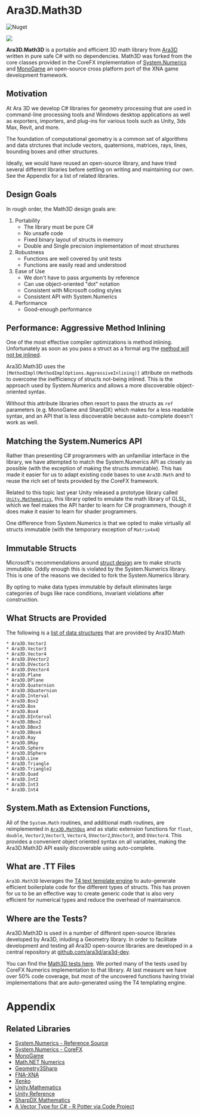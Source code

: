 # Ara3D.Math3D

![Nuget]()

[<img src="https://img.shields.io/nuget/v/Ara3D.Math3D.svg">](https://github.com/ara3d/Math3D)

**Ara3D.Math3D** is a portable and efficient 3D math library from [Ara3D](https://ara3d.com) written in pure safe C# 
with no dependencies. Math3D was forked from the core classes provided in the CoreFX implementation of 
[System.Numerics](https://github.com/dotnet/corefx/tree/master/src/System.Numerics.Vectors/src/System/Numerics) and 
[MonoGame](https://github.com/MonoGame/MonoGame) an open-source cross platform port of the XNA game development 
framework. 

## Motivation 

At Ara 3D we develop C# libraries for geometry processing that are used in command-line processing tools and Windows
desktop applications as well as exporters, importers, and plug-ins for various tools such as Unity, 3ds Max, Revit, 
and more. 

The foundation of computational geometry is a common set of algorithms and data strctures that include vectors,
quaternions, matrices, rays, lines, bounding boxes and other structures. 

Ideally, we would have reused an open-source library, and have tried several different libraries before 
settling on writing and maintaining our own. See the Appendix for a list of related libraries. 

## Design Goals 

In rough order, the Math3D design goals are:

1. Portability
	* The library must be pure C# 
	* No unsafe code 
	* Fixed binary layout of structs in memory
	* Double and Single precision implementation of most structures 
2. Robustness
	* Functions are well covered by unit tests 
	* Functions are easily read and understood 
3. Ease of Use
	* We don't have to pass arguments by reference
	* Can use object-oriented "dot" notation
	* Consistent with Microsoft coding styles
	* Consistent API with System.Numerics
4. Performance 
	* Good-enough performance 

## Performance: Aggressive Method Inlining

One of the most effective compiler optimizations is method inlining. Unfortunately as soon as you pass a struct 
as a formal arg the [method will not be inlined](https://stackoverflow.com/a/55432110/184528).

Ara3D.Math3D uses the `[MethodImpl(MethodImplOptions.AggressiveInlining)]` attribute on methods to overcome the 
inefficiency of structs not-being inlined. This is the approach used by System.Numerics and allows
a more discoverable object-oriented syntax.

Without this attribute libraries often resort to pass the structs as `ref` parameters (e.g. MonoGame and SharpDX)
which makes for a less readable syntax, and an API that is less discoverable because auto-complete doesn't work 
as well.

## Matching the System.Numerics API

Rather than presenting C# programmers with an unfamiliar interface in the library, we have attempted to 
match the System.Numerics API as closely as possible (with the exception of making the structs immutable). 
This has made it easier for us to adapt existing code bases to use `Ara3D.Math` and to reuse the rich 
set of tests provided by the CoreFX framework. 

Related to this topic last year Unity released a prototype library called [`Unity.Mathematics`](https://github.com/Unity-Technologies/Unity.Mathematics),
this library opted to emulate the math library of GLSL, which we feel makes the API harder to learn 
for C# programmers, though it does make it easier to learn for shader programmers. 

One difference from System.Numerics is that we opted to make virtually all structs immutable (with the 
temporary exception of `Matrix4x4`)

## Immutable Structs

Microsoft's recommendations around [struct design](https://docs.microsoft.com/en-us/dotnet/standard/design-guidelines/struct)
are to make structs immutable. Oddly enough this is violated by the System.Numerics library. This is one of the reasons 
we decided to fork the System.Numerics library. 

By opting to make data types immutable by default eliminates large categories of bugs like race conditions, 
invariant violations after construction. 

## What Structs are Provided

The following is a [list of data structures](https://github.com/ara3d/Math3D/blob/master/Structs.cs) that are provided by Ara3D.Math

	* Ara3D.Vector2
	* Ara3D.Vector3
	* Ara3D.Vector4	
	* Ara3D.DVector2
	* Ara3D.DVector3
	* Ara3D.DVector4
	* Ara3D.Plane
	* Ara3D.DPlane
	* Ara3D.Quaternion
	* Ara3D.DQuaternion
	* Ara3D.Interval
	* Ara3D.Box2
	* Ara3D.Box
	* Ara3D.Box4
	* Ara3D.DInterval
	* Ara3D.DBox2
	* Ara3D.DBox3
	* Ara3D.DBox4
	* Ara3D.Ray
	* Ara3D.DRay
	* Ara3D.Sphere
	* Ara3D.DSphere
	* Ara3D.Line
	* Ara3D.Triangle
	* Ara3D.Triangle2
	* Ara3D.Quad
	* Ara3D.Int2
	* Ara3D.Int3
	* Ara3D.Int4

## System.Math as Extension Functions, 

All of the `System.Math` routines, and additional math routines, are reimplemented in [`Ara3D.MathOps`](https://github.com/ara3d/Math3D/blob/master/MathOps.cs) 
and as static extension functions for `float`, `double`, `Vector2`,`Vector3`, `Vector4`, `DVector2`,`DVector3`, 
and `DVector4`. This provides a convenient object oriented syntax on all variables, making the Ara3D.Math3D API
easily discoverable using auto-complete.

## What are .TT Files

`Ara3D.Math3D` leverages the [T4 text template engine](https://docs.microsoft.com/en-us/visualstudio/modeling/code-generation-and-t4-text-templates?view=vs-2017) 
to auto-generate efficient boilerplate code for the different types of 
structs. This has proven for us to be an effective way to create generic code that is also very efficient for numerical types and 
reduce the overhead of maintainance.  

## Where are the Tests? 

Ara3D.Math3D is used in a number of different open-source libraries developed by Ara3D, inluding a Geometry library.
In order to facilitate development and testing all Ara3D open-source libraries are developed in a central 
repository at [github.com/ara3d/ara3d-dev](https://github.com/ara3d/ara3d-dev). 

You can find the [Math3D tests here](https://github.com/ara3d/ara3d-dev/tree/master/dotnet/Tests). We 
ported many of the tests used by CoreFX Numerics implementation to that library. At last measure we have over 50% 
code coverage, but most of the uncovered functions having trivial implementations that are auto-generated using 
the T4 templating engine. 

# Appendix 

## Related Libraries 

* [System.Numerics - Reference Source](https://referencesource.microsoft.com/#System.Numerics,namespaces)
* [System.Numerics - CoreFX](https://github.com/dotnet/corefx/tree/master/src/System.Numerics.Vectors/src/System/Numerics)
* [MonoGame](https://github.com/MonoGame/MonoGame)
* [Math.NET Numerics](https://github.com/mathnet/mathnet-numerics)
* [Geometry3Sharp](https://github.com/gradientspace/geometry3Sharp)
* [FNA-XNA](https://github.com/FNA-XNA/FNA/tree/master/src)
* [Xenko](https://github.com/xenko3d/xenko/blob/master/sources/core/Xenko.Core.Mathematics)
* [Unity.Mathematics](https://github.com/Unity-Technologies/Unity.Mathematics)
* [Unity Reference](https://github.com/Unity-Technologies/UnityCsReference/tree/master/Runtime/Export)
* [SharpDX Mathematics](https://github.com/sharpdx/SharpDX/tree/master/Source/SharpDX.Mathematics)
* [A Vector Type for C# - R Potter via Code Project](https://www.codeproject.com/Articles/17425/A-Vector-Type-for-C)
